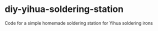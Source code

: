 # diy-yihua-soldering-station
Code for a simple homemade soldering station for Yihua soldering irons 
